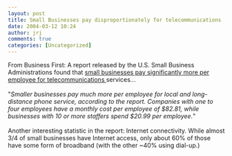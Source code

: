 ```yaml
---
layout: post
title: Small Businesses pay disproportionately for telecommunications
date: 2004-03-12 10:24
author: jrj
comments: true
categories: [Uncategorized]
---
```

From Business First: A report released by the U.S. Small Business Administrations found that <a href="http://buffalo.bizjournals.com/buffalo/stories/2004/03/08/daily35.html" target="_blank">small businesses pay significantly more per employee for telecommunications </a>services...<br /><br />"*Smaller businesses pay much more per employee for local and long-distance phone service, according to the report. Companies with one to four employees have a monthly cost per employee of $82.81, while businesses with 10 or more staffers spend $20.99 per employee.*"<br /><br />Another interesting statistic in the report: Internet connectivity. While almost 3/4 of small businesses have Internet access, only about 60% of those have some form of broadband (with the other ~40% using dial-up.)

